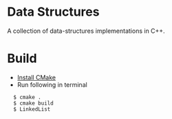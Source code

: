 # Data Structures

A collection of data-structures implementations in C++.

# Build

- [Install CMake](https://cmake.org/install/)
- Run following in terminal
```
  $ cmake .
  $ cmake build
  $ LinkedList
```
